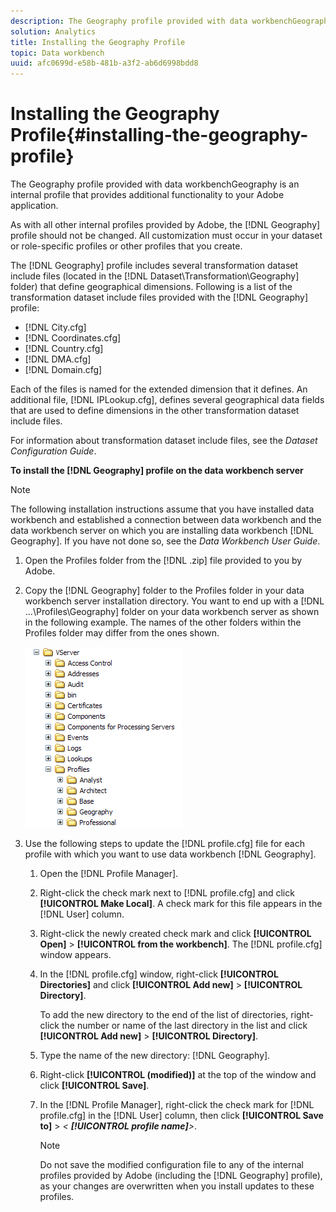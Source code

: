 ```yaml
---
description: The Geography profile provided with data workbenchGeography is an internal profile that provides additional functionality to your Adobe application.
solution: Analytics
title: Installing the Geography Profile
topic: Data workbench
uuid: afc0699d-e58b-481b-a3f2-ab6d6998bdd8
---
```


# Installing the Geography Profile{#installing-the-geography-profile}

The Geography profile provided with data workbenchGeography is an internal profile that provides additional functionality to your Adobe application.

 As with all other internal profiles provided by Adobe, the [!DNL Geography] profile should not be changed. All customization must occur in your dataset or role-specific profiles or other profiles that you create.

The [!DNL Geography] profile includes several transformation dataset include files (located in the [!DNL Dataset\Transformation\Geography] folder) that define geographical dimensions. Following is a list of the transformation dataset include files provided with the [!DNL Geography] profile:

* [!DNL City.cfg] 
* [!DNL Coordinates.cfg] 
* [!DNL Country.cfg] 
* [!DNL DMA.cfg] 
* [!DNL Domain.cfg]

Each of the files is named for the extended dimension that it defines. An additional file, [!DNL IPLookup.cfg], defines several geographical data fields that are used to define dimensions in the other transformation dataset include files.

For information about transformation dataset include files, see the *Dataset Configuration Guide*.

**To install the [!DNL Geography] profile on the data workbench server**

>[!NOTE]
>
>The following installation instructions assume that you have installed data workbench and established a connection between data workbench and the data workbench server on which you are installing data workbench [!DNL Geography]. If you have not done so, see the *Data Workbench User Guide*.

1. Open the Profiles folder from the [!DNL .zip] file provided to you by Adobe.
1. Copy the [!DNL Geography] folder to the Profiles folder in your data workbench server installation directory. You want to end up with a [!DNL ...\Profiles\Geography] folder on your data workbench server as shown in the following example. The names of the other folders within the Profiles folder may differ from the ones shown.

   ![Step Info](assets/Geo_installProfiles_dir.png)

1. Use the following steps to update the [!DNL profile.cfg] file for each profile with which you want to use data workbench [!DNL Geography].

    1. Open the [!DNL Profile Manager]. 
    1. Right-click the check mark next to [!DNL profile.cfg] and click **[!UICONTROL Make Local]**. A check mark for this file appears in the [!DNL User] column. 
    
    1. Right-click the newly created check mark and click **[!UICONTROL Open]** > **[!UICONTROL from the workbench]**. The [!DNL profile.cfg] window appears. 
    
    1. In the [!DNL profile.cfg] window, right-click **[!UICONTROL Directories]** and click **[!UICONTROL Add new]** > **[!UICONTROL Directory]**.

       To add the new directory to the end of the list of directories, right-click the number or name of the last directory in the list and click **[!UICONTROL Add new]** > **[!UICONTROL Directory]**. 
    
    1. Type the name of the new directory: [!DNL Geography]. 
    1. Right-click **[!UICONTROL (modified)]** at the top of the window and click **[!UICONTROL Save]**. 
    
    1. In the [!DNL Profile Manager], right-click the check mark for [!DNL profile.cfg] in the [!DNL User] column, then click **[!UICONTROL Save to]** > *< **[!UICONTROL profile name]**>*.

       >[!NOTE]
       >
       >Do not save the modified configuration file to any of the internal profiles provided by Adobe (including the [!DNL Geography] profile), as your changes are overwritten when you install updates to these profiles.

